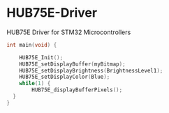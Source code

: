# HUB75E-Driver
HUB75E Driver for STM32 Microcontrollers

```C
int main(void) {

	HUB75E_Init();
	HUB75E_setDisplayBuffer(myBitmap);
	HUB75E_setDisplayBrightness(BrightnessLevel1);
	HUB75E_setDisplayColor(Blue);
	while(1) {
		HUB75E_displayBufferPixels();
  }
}
